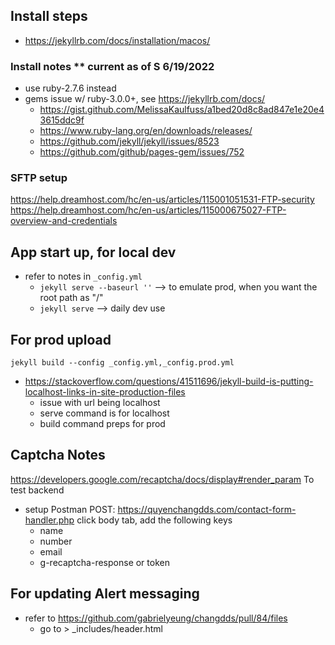 
## Install steps
- https://jekyllrb.com/docs/installation/macos/

### Install notes ** current as of S 6/19/2022
- use ruby-2.7.6 instead
- gems issue w/ ruby-3.0.0+, see https://jekyllrb.com/docs/
  - https://gist.github.com/MelissaKaulfuss/a1bed20d8c8ad847e1e20e43615ddc9f
  - https://www.ruby-lang.org/en/downloads/releases/
  - https://github.com/jekyll/jekyll/issues/8523
  - https://github.com/github/pages-gem/issues/752

### SFTP setup
https://help.dreamhost.com/hc/en-us/articles/115001051531-FTP-security
https://help.dreamhost.com/hc/en-us/articles/115000675027-FTP-overview-and-credentials



## App start up, for local dev
- refer to notes in `_config.yml`
  - `jekyll serve --baseurl ''` --> to emulate prod, when you want the root path as "/"
  - `jekyll serve` --> daily dev use



## For prod upload
`jekyll build --config _config.yml,_config.prod.yml`
- https://stackoverflow.com/questions/41511696/jekyll-build-is-putting-localhost-links-in-site-production-files
  - issue with url being localhost
  - serve command is for localhost
  - build command preps for prod



## Captcha Notes
https://developers.google.com/recaptcha/docs/display#render_param
To test backend
- setup Postman
  POST: https://quyenchangdds.com/contact-form-handler.php
  click body tab, add the following keys
  - name
  - number
  - email
  - g-recaptcha-response or token


## For updating Alert messaging
- refer to https://github.com/gabrielyeung/changdds/pull/84/files
  - go to > _includes/header.html


